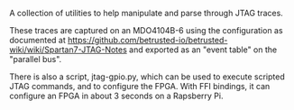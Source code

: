 A collection of utilities to help manipulate and parse through JTAG traces.

These traces are captured on an MDO4104B-6 using the configuration as documented at https://github.com/betrusted-io/betrusted-wiki/wiki/Spartan7-JTAG-Notes and exported as an "event table" on the "parallel bus".

There is also a script, jtag-gpio.py, which can be used to execute scripted
JTAG commands, and to configure the FPGA. With FFI bindings, it can configure
an FPGA in about 3 seconds on a Rapsberry Pi.
